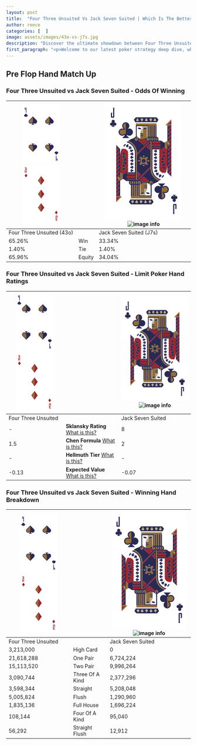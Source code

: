 ```yaml
---
layout: post
title:  "Four Three Unsuited Vs Jack Seven Suited | Which Is The Better Hand In Poker? A Complete Guide"
author: reece
categories: [  ]
image: assets/images/43o-vs-j7s.jpg
description: "Discover the ultimate showdown between Four Three Unsuited and Jack Seven Suited in poker! Uncover the odds, strategies, and scenarios where one hand triumphs over the other. Get ready to up your poker game with this thrilling analysis."
first_paragraph: "<p>Welcome to our latest poker strategy deep dive, where we're pitting two distinct hands against each other in a high-stakes showdown: Four Three Unsuited vs Jack Seven Suited.</p><p>In the dynamic world of poker, every decision counts, and knowing which hand holds the upper hand is key to your success at the table.</p><p>In this article, we'll dissect these two hands, explore the scenarios where one dominates the other, and equip you with the knowledge to make strategic choices that can tip the odds in your favor.</p><p>Get ready to unravel the intriguing dynamics of these poker hands and elevate your game to new heights.</p>"
---
```




[comment]: # (sp0)

## Pre Flop Hand Match Up

<div class="table hand-ratings" markdown="1"> 



### Four Three Unsuited vs Jack Seven Suited - Odds Of Winning


    
| ![image info](assets/images/hand1/4.png) ![image info](assets/images/hand1/3o.png) |  | ![image info](assets/images/hand2/J.png) ![image info](assets/images/hand2/7s.png) |
| -------- | -------- | -------- |
| Four Three Unsuited (43o) |  | Jack Seven Suited (J7s) |
| 65.26% | Win | 33.34% |
| 1.40% | Tie | 1.40% |
| 65.96% | Equity | 34.04% |




[comment]: # (sp1)



### Four Three Unsuited vs Jack Seven Suited - Limit Poker Hand Ratings


    
| ![image info](assets/images/hand1/4.png) ![image info](assets/images/hand1/3o.png) |  | ![image info](assets/images/hand2/J.png) ![image info](assets/images/hand2/7s.png) |
| -------- | -------- | -------- |
| Four Three Unsuited |  | Jack Seven Suited |
| - | **Sklansky Rating** [What is this?](/sklansky-rating-explained) | 8 |
| 1.5 | **Chen Formula** [What is this?](/chen-formula-explained) | 2 |
| - | **Hellmuth Tier** [What is this?](/Hellmuth-tier-explained) | - |
| -0.13 | **Expected Value** [What is this?](/expected-value-explained) | -0.07 |




[comment]: # (sp2)



### Four Three Unsuited vs Jack Seven Suited - Winning Hand Breakdown


    
| ![image info](assets/images/hand1/4.png) ![image info](assets/images/hand1/3o.png) |  | ![image info](assets/images/hand2/J.png) ![image info](assets/images/hand2/7s.png) |
| -------- | -------- | -------- |
| Four Three Unsuited |  | Jack Seven Suited |
| 3,213,000 | High Card | 0 |
| 21,618,288 | One Pair | 6,724,224 |
| 15,113,520 | Two Pair | 9,996,264 |
| 3,090,744 | Three Of A Kind | 2,377,296 |
| 3,598,344 | Straight | 5,208,048 |
| 5,005,824 | Flush | 1,290,960 |
| 1,835,136 | Full House | 1,696,224 |
| 108,144 | Four Of A Kind | 95,040 |
| 56,292 | Straight Flush | 12,912 |




[comment]: # (sp3)



</div>

[comment]: # (sp4)



[comment]: # (sp5)

